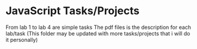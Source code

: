 # JavaScript Tasks/Projects
From lab 1 to lab 4 are simple tasks
The pdf files is the description for each lab/task
(This folder may be updated with more tasks/projects that i will do it personally)
